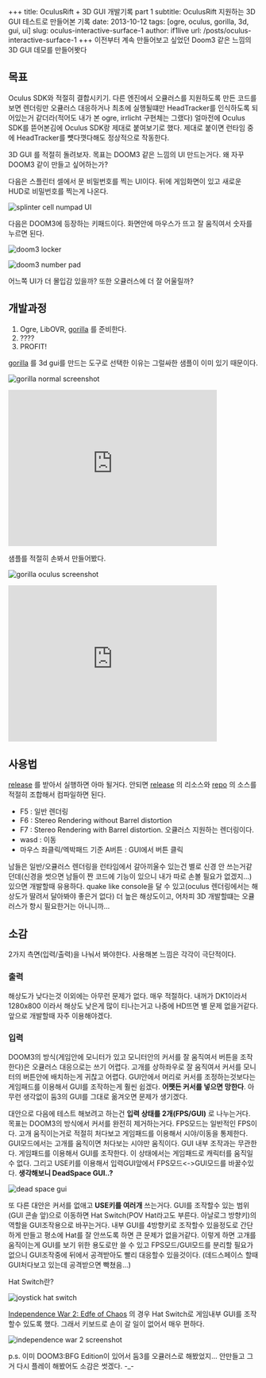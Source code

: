 +++
title: OculusRift + 3D GUI 개발기록 part 1
subtitle: OculusRift 지원하는 3D GUI 테스트로 만들어본 기록
date: 2013-10-12
tags: [ogre, oculus, gorilla, 3d, gui, ui]
slug: oculus-interactive-surface-1
author: if1live
url: /posts/oculus-interactive-surface-1
+++
이전부터 계속 만들어보고 싶었던 Doom3 같은 느낌의 3D GUI 데모를 만들어봣다

목표
----

Oculus SDK와 적절히 결합시키기. 다른 엔진에서 오큘러스를 지원하도록 만든 코드를 보면 렌더링만 오큘러스 대응하거나 최초에 실행될떄만 HeadTracker를 인식하도록 되어있는거 같더라(적어도 내가 본 ogre, irrlicht 구현체는 그랬다) 얼마전에 Oculus SDK를 뜯어본김에 Oculus SDK랑 제대로 붙여보기로 했다. 제대로 붙이면 런타임 중에 HeadTracker를 뻇다꼇다해도 정상적으로 작동한다.

3D GUI 를 적절히 돌려보자. 목표는 DOOM3 같은 느낌의 UI 만드는거다. 왜 자꾸 DOOM3 같이 만들고 싶어하는가?

다음은 스플린터 셀에서 문 비밀번호를 찍는 UI이다. 뒤에 게임화면이 있고 새로운 HUD로 비밀번호를 찍는게 나온다.

![splinter cell numpad UI]({attach}oculus-interactive-surface-1/splinter-cell-number-pad.jpg)

다음은 DOOM3에 등장하는 키패드이다. 화면안에 마우스가 뜨고 잘 움직여서 숫자를 누르면 된다.

![doom3 locker]({attach}oculus-interactive-surface-1/doom3-locker.jpg)

![doom3 number pad]({attach}oculus-interactive-surface-1/doom3-number-pad.jpg)

어느쪽 UI가 더 몰입감 있을까? 또한 오큘러스에 더 잘 어울릴까?

개발과정
--------

1.  Ogre, LibOVR, [gorilla](http://www.ogre3d.org/tikiwiki/Gorilla) 를 준비한다.
2.  ????
3.  PROFIT!

[gorilla](http://www.ogre3d.org/tikiwiki/Gorilla) 를 3d gui를 만드는 도구로 선택한 이유는 그럴싸한 샘플이 이미 있기 때문이다.

![gorilla normal screenshot]({attach}oculus-interactive-surface-1/screenshot-normal.jpg)

<iframe width="420" height="315" src="https://www.youtube.com/embed/e78Hfo5rIyU" frameborder="0" allowfullscreen></iframe>

샘플를 적절히 손봐서 만들어봤다.

![gorilla oculus screenshot]({attach}oculus-interactive-surface-1/screenshot-oculus.jpg)

<iframe width="420" height="315" src="https://www.youtube.com/embed/-8AOYWkNz1Y" frameborder="0" allowfullscreen></iframe>

사용법
------

[release](https://docs.google.com/file/d/0BxRfWUmEuMJxYnI0WTVsUHR1cEU/edit?usp=sharing) 를 받아서 실행하면 아마 될거다. 안되면 [release](https://docs.google.com/file/d/0BxRfWUmEuMJxYnI0WTVsUHR1cEU/edit?usp=sharing) 의 리소스와 [repo](https://github.com/shipduck/kuuko/tree/79bb2957d2923571e51a8ef198937828b8f0a365) 의 소스를 적절히 조합해서 컴파일하면 된다.

-   F5 : 일반 렌더링
-   F6 : Stereo Rendering without Barrel distortion
-   F7 : Stereo Rendering with Barrel distortion. 오큘러스 지원하는 렌더링이다.
-   wasd : 이동
-   마우스 좌클릭/엑박패드 기준 A버튼 : GUI에서 버튼 클릭

남들은 일반/오큘러스 렌더링을 런타임에서 갈아끼울수 있는건 별로 신경 안 쓰는거같던데(신경을 썻으면 남들이 짠 코드에 기능이 있으니 내가 따로 손볼 필요가 없겠지...) 있으면 개발할때 유용하다. quake like console을 달 수 있고(oculus 렌더링에서는 해상도가 딸려서 달아봐야 좋은거 없다) 더 높은 해상도이고, 어차피 3D 개발할떄는 오큘러스가 항시 필요한거는 아니니까...

소감
----

2가지 측면(입력/출력)을 나눠서 봐야한다. 사용해본 느낌은 각각이 극단적이다.

### 출력

해상도가 낮다는것 이외에는 아무런 문제가 없다. 매우 적절하다. 내꺼가 DK1이라서 1280x800 이라서 해상도 낮은게 많이 티나는거고 나중에 HD뜨면 별 문제 없을거같다. 앞으로 개발할때 자주 이용해야겠다.

### 입력

DOOM3의 방식(게임안에 모니터가 있고 모니터안의 커서를 잘 움직여서 버튼을 조작한다)은 오큘러스 대응으로는 쓰기 어렵다. 고개를 상하좌우로 잘 움직여서 커서를 모니터의 버튼안에 배치하는게 귀찮고 어렵다. GUI안에서 머리로 커서를 조정하는것보다는 게임패드를 이용해서 GUI를 조작하는게 훨씬 쉽겠다. **어쨋든 커서를 넣으면 망한다**. 아무런 생각없이 둠3의 GUI를 그대로 옮겨오면 문제가 생기겠다.

대안으로 다음에 테스트 해보려고 하는건 **입력 상태를 2개(FPS/GUI)** 로 나누는거다. 목표는 DOOM3의 방식에서 커서를 완전히 제거하는거다. FPS모드는 일반적인 FPS이다. 고개 움직이는거로 적절히 처다보고 게임패드를 이용해서 시야/이동을 통제한다. GUI모드에서는 고개를 움직이면 처다보는 시야만 움직이다. GUI 내부 조작과는 무관한다. 게임패드를 이용해서 GUI를 조작한다. 이 상태에서는 게임패드로 캐릭터를 움직일 수 없다. 그리고 USE키를 이용해서 입력GUI앞에서 FPS모드&lt;-&gt;GUI모드를 바꿀수있다. **생각해보니 DeadSpace GUI..?**

![dead space gui]({attach}oculus-interactive-surface-1/dead-space-gui.jpg)

또 다른 대안은 커서를 없애고 **USE키를 여러개** 쓰는거다. GUI를 조작할수 있는 범위(GUI 콘솔 앞)으로 이동하면 Hat Switch(POV Hat라고도 부른다. 아날로그 방향키)의 역할을 GUI조작용으로 바꾸는거다. 내부 GUI를 4방향키로 조작할수 있을정도로 간단하게 만들고 평소에 Hat를 잘 안쓰도록 하면 큰 문제가 없을거같다. 이렇게 하면 고개를 움직이는게 GUI를 보기 위한 용도로만 쓸 수 있고 FPS모드/GUI모드를 분리할 필요가 없으니 GUI조작중에 뒤에서 공격받아도 빨리 대응할수 있을것이다. (데드스페이스 할때 GUI처다보고 있는데 공격받으면 빡쳤음...)

Hat Switch란?

![joystick hat switch]({attach}oculus-interactive-surface-1/joystick-hat.png)

[Independence War 2: Edfe of Chaos](http://en.wikipedia.org/wiki/Independence_War_2:_Edge_of_Chaos) 의 경우 Hat Switch로 게임내부 GUI를 조작할수 있도록 했다. 그래서 키보드로 손이 갈 일이 없어서 매우 편하다.

![independence war 2 screenshot]({attach}oculus-interactive-surface-1/independence-war-2.jpg)

p.s. 이미 DOOM3:BFG Edition이 있어서 둠3를 오큘러스로 해봤었지... 안만들고 그거 다시 플레이 해봤어도 소감은 썻겠다. -_-
